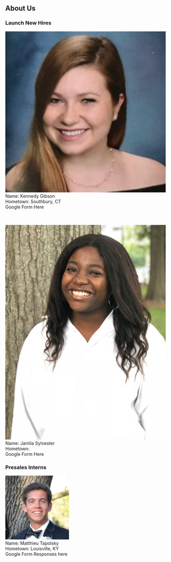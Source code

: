 ## About Us
### Launch New Hires
  ![Image](/kennedy_gibson.jpg) <br/>
  Name: Kennedy Gibson <br/>
  Hometown: Southbury, CT<br/>
  Google Form Here<br/><br/><br/>
  
  ![Image](/jamila_sylvester.jpg) <br/>
  Name: Jamila Sylvester <br/>
  Hometown: <br/>
  Google Form Here
### Presales Interns
  ![Image](/testing.jpg) <br/>
  Name: Matthieu Tapolsky<br/>
  Hometown: Louisville, KY<br/>
  Google Form Responses here
